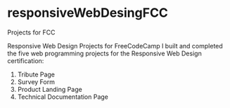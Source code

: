 # responsiveWebDesingFCC
Projects for FCC

Responsive Web Design Projects for FreeCodeCamp
I built and completed the five web programming projects for the Responsive Web Design certification:

1. Tribute Page
2. Survey Form
3. Product Landing Page
4. Technical Documentation Page
